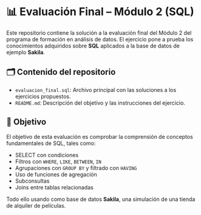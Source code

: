 # 📊 Evaluación Final – Módulo 2 (SQL)

Este repositorio contiene la solución a la evaluación final del Módulo 2 del programa de formación en análisis de datos. El ejercicio pone a prueba los conocimientos adquiridos sobre **SQL** aplicados a la base de datos de ejemplo **Sakila**.

## 🗂️ Contenido del repositorio

- `evaluacion_final.sql`: Archivo principal con las soluciones a los ejercicios propuestos.
- `README.md`: Descripción del objetivo y las instrucciones del ejercicio.

## 🧠 Objetivo

El objetivo de esta evaluación es comprobar la comprensión de conceptos fundamentales de SQL, tales como:

- SELECT con condiciones
- Filtros con `WHERE`, `LIKE`, `BETWEEN`, `IN`
- Agrupaciones con `GROUP BY` y filtrado con `HAVING`
- Uso de funciones de agregación
- Subconsultas
- Joins entre tablas relacionadas

Todo ello usando como base de datos **Sakila**, una simulación de una tienda de alquiler de películas.